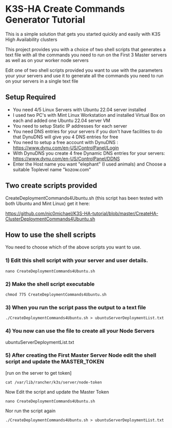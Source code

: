 # K3S-HA Create Commands Generator Tutorial
This is a simple solution that gets you started quickly and easily with K3S High Availability clusters

This project provides you with a choice of two shell scripts that generates a text file with all the commands you need to run on the First 3 Master servers as well as on your worker node servers

Edit one of two shell scripts provided you want to use with the parameters your your servers and use it to generate all the commands you need to run on your servers in a single text file

## Setup Required
* You need 4/5 Linux Servers with Ubuntu 22.04 server installed
* I used two PC's with Mint Linux Workstation and installed Virtual Box on each and added one Ubuntu 22.04 server VM
* You need to setup Static IP addresses for each server
* You need DNS entries for your servers if you don't have facilities to do that DynuDNS will give you 4 DNS entries for free
* You need to setup a free account with DynuDNS  :  https://www.dynu.com/en-US/ControlPanel/Login
* With DynuDNS you create 4 free Dynamic DNS entries for your servers:  https://www.dynu.com/en-US/ControlPanel/DDNS
* Enter the Host name you want "elephant" (I used animals) and Choose a suitable Toplevel name "kozow.com"

## Two create scripts provided

CreateDeploymentCommands4Ubuntu.sh (this script has been tested with both Ubuntu and Mint Linux) get it here:

https://github.com/nic0michael/K3S-HA-tutorial/blob/master/CreateHA-ClusterDeploymentCommands4Ubuntu.sh

## How to use the shell scripts
You need to choose which of the above scripts you want to use.

### 1) Edit this shell script with your server and user details.
```
nano CreateDeploymentCommands4Ubuntu.sh
```

### 2) Make the shell script executable
```
chmod 775 CreateDeploymentCommands4Ubuntu.sh
```

### 3) When you run the script pass the output to a text file
```
./CreateDeploymentCommands4Ubuntu.sh > ubuntuServerDeploymentList.txt
```

### 4) You now can use the file to create all your Node Servers
ubuntuServerDeploymentList.txt

### 5) After creating the First Master Server Node edit the shell script and update the MASTER_TOKEN  
[run on the server to get token] 
```
cat /var/lib/rancher/k3s/server/node-token
```
Now Edit the script and update the Master Token
```
nano CreateDeploymentCommands4Ubuntu.sh
```
Nor run the script again
```
./CreateDeploymentCommands4Ubuntu.sh > ubuntuServerDeploymentList.txt
```
